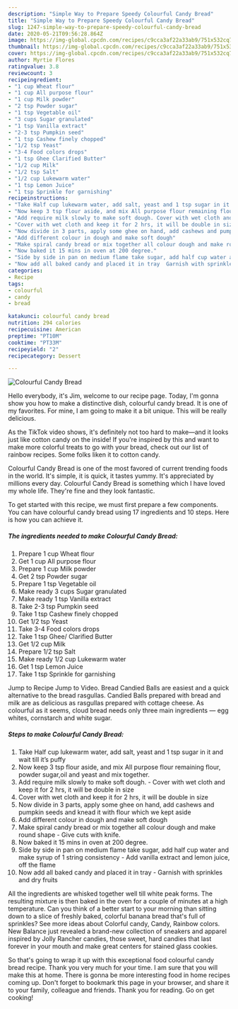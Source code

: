 ```yaml
---
description: "Simple Way to Prepare Speedy Colourful Candy Bread"
title: "Simple Way to Prepare Speedy Colourful Candy Bread"
slug: 1247-simple-way-to-prepare-speedy-colourful-candy-bread
date: 2020-05-21T09:56:28.864Z
image: https://img-global.cpcdn.com/recipes/c9cca3af22a33ab9/751x532cq70/colourful-candy-bread-recipe-main-photo.jpg
thumbnail: https://img-global.cpcdn.com/recipes/c9cca3af22a33ab9/751x532cq70/colourful-candy-bread-recipe-main-photo.jpg
cover: https://img-global.cpcdn.com/recipes/c9cca3af22a33ab9/751x532cq70/colourful-candy-bread-recipe-main-photo.jpg
author: Myrtie Flores
ratingvalue: 3.8
reviewcount: 3
recipeingredient:
- "1 cup Wheat flour"
- "1 cup All purpose flour"
- "1 cup Milk powder"
- "2 tsp Powder sugar"
- "1 tsp Vegetable oil"
- "3 cups Sugar granulated"
- "1 tsp Vanilla extract"
- "2-3 tsp Pumpkin seed"
- "1 tsp Cashew finely chopped"
- "1/2 tsp Yeast"
- "3-4 Food colors drops"
- "1 tsp Ghee Clarified Butter"
- "1/2 cup Milk"
- "1/2 tsp Salt"
- "1/2 cup Lukewarm water"
- "1 tsp Lemon Juice"
- "1 tsp Sprinkle for garnishing"
recipeinstructions:
- "Take Half cup lukewarm water, add salt, yeast and 1 tsp sugar in it and wait till it’s puffy"
- "Now keep 3 tsp flour aside, and mix All purpose flour remaining flour, powder sugar,oil and yeast and mix together."
- "Add require milk slowly to make soft dough. Cover with wet cloth and keep it for 2 hrs, it will be double in size"
- "Cover with wet cloth and keep it for 2 hrs, it will be double in size"
- "Now divide in 3 parts, apply some ghee on hand, add cashews and pumpkin seeds and knead it with flour which we kept aside"
- "Add different colour in dough and make soft dough"
- "Make spiral candy bread or mix together all colour dough and make round shape Give cuts with knife."
- "Now baked it 15 mins in oven at 200 degree."
- "Side by side in pan on medium flame take sugar, add half cup water and make syrup of 1 string consistency  Add vanilla extract and lemon juice, off the flame"
- "Now add all baked candy and placed it in tray  Garnish with sprinkles and dry fruits"
categories:
- Recipe
tags:
- colourful
- candy
- bread

katakunci: colourful candy bread 
nutrition: 294 calories
recipecuisine: American
preptime: "PT10M"
cooktime: "PT33M"
recipeyield: "2"
recipecategory: Dessert

---
```



![Colourful Candy Bread](https://img-global.cpcdn.com/recipes/c9cca3af22a33ab9/751x532cq70/colourful-candy-bread-recipe-main-photo.jpg)

Hello everybody, it's Jim, welcome to our recipe page. Today, I'm gonna show you how to make a distinctive dish, colourful candy bread. It is one of my favorites. For mine, I am going to make it a bit unique. This will be really delicious.

As the TikTok video shows, it&#39;s definitely not too hard to make—and it looks just like cotton candy on the inside! If you&#39;re inspired by this and want to make more colorful treats to go with your bread, check out our list of rainbow recipes. Some folks liken it to cotton candy.

Colourful Candy Bread is one of the most favored of current trending foods in the world. It's simple, it is quick, it tastes yummy. It's appreciated by millions every day. Colourful Candy Bread is something which I have loved my whole life. They're fine and they look fantastic.


To get started with this recipe, we must first prepare a few components. You can have colourful candy bread using 17 ingredients and 10 steps. Here is how you can achieve it.

<!--inarticleads1-->

##### The ingredients needed to make Colourful Candy Bread:

1. Prepare 1 cup Wheat flour
1. Get 1 cup All purpose flour
1. Prepare 1 cup Milk powder
1. Get 2 tsp Powder sugar
1. Prepare 1 tsp Vegetable oil
1. Make ready 3 cups Sugar granulated
1. Make ready 1 tsp Vanilla extract
1. Take 2-3 tsp Pumpkin seed
1. Take 1 tsp Cashew finely chopped
1. Get 1/2 tsp Yeast
1. Take 3-4 Food colors drops
1. Take 1 tsp Ghee/ Clarified Butter
1. Get 1/2 cup Milk
1. Prepare 1/2 tsp Salt
1. Make ready 1/2 cup Lukewarm water
1. Get 1 tsp Lemon Juice
1. Take 1 tsp Sprinkle for garnishing


Jump to Recipe Jump to Video. Bread Candied Balls are easiest and a quick alternative to the bread rasgullas. Candied Balls prepared with bread and milk are as delicious as rasgullas prepared with cottage cheese. As colourful as it seems, cloud bread needs only three main ingredients — egg whites, cornstarch and white sugar. 

<!--inarticleads2-->

##### Steps to make Colourful Candy Bread:

1. Take Half cup lukewarm water, add salt, yeast and 1 tsp sugar in it and wait till it’s puffy
1. Now keep 3 tsp flour aside, and mix All purpose flour remaining flour, powder sugar,oil and yeast and mix together.
1. Add require milk slowly to make soft dough. - Cover with wet cloth and keep it for 2 hrs, it will be double in size
1. Cover with wet cloth and keep it for 2 hrs, it will be double in size
1. Now divide in 3 parts, apply some ghee on hand, add cashews and pumpkin seeds and knead it with flour which we kept aside
1. Add different colour in dough and make soft dough
1. Make spiral candy bread or mix together all colour dough and make round shape - Give cuts with knife.
1. Now baked it 15 mins in oven at 200 degree.
1. Side by side in pan on medium flame take sugar, add half cup water and make syrup of 1 string consistency  - Add vanilla extract and lemon juice, off the flame
1. Now add all baked candy and placed it in tray  - Garnish with sprinkles and dry fruits


All the ingredients are whisked together well till white peak forms. The resulting mixture is then baked in the oven for a couple of minutes at a high temperature. Can you think of a better start to your morning than sitting down to a slice of freshly baked, colorful banana bread that&#39;s full of sprinkles? See more ideas about Colorful candy, Candy, Rainbow colors. New Balance just revealed a brand-new collection of sneakers and apparel inspired by Jolly Rancher candies, those sweet, hard candies that last forever in your mouth and make great centers for stained glass cookies. 

So that's going to wrap it up with this exceptional food colourful candy bread recipe. Thank you very much for your time. I am sure that you will make this at home. There is gonna be more interesting food in home recipes coming up. Don't forget to bookmark this page in your browser, and share it to your family, colleague and friends. Thank you for reading. Go on get cooking!
